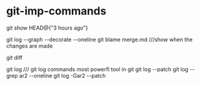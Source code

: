 # git-imp-commands

git show HEAD@{"3 hours ago"}


git log --graph --decorate --oneline
git blame merge.md ///show when the changes are made

git diff

git log   /// git log commands most powerfl tool in git
git log --patch
git log --grep ar2 --oneline
git log -Gar2 --patch


